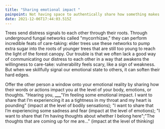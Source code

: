 ```yaml
---
title: "Sharing emotional impact "
painpoint: Not having space to authentically share how something makes you feel
date: 2021-12-06T17:44:03.515Z
---
```

Trees send distress signals to each other through their roots. Through underground fungal networks called "mycorrhizae," they can perform incredible feats of care-taking: elder trees use these networks to pump extra sugar into the roots of younger trees that are still too young to reach the light of the forest canopy. Our trouble is that we often lack a good way of communicating our distress to each other in a way that awakens the willingness to care-take: vulnerability feels scary, like a sign of weakness. But when we skillfully signal our emotional state to others, it can soften their hard edges.

Offer the other person a window onto your emotional reality by sharing how their words or actions impact you at the level of your body, emotions, or thoughts. "Hearing you, **___**"I’m feeling some emotional impact. I want to share that I’m experiencing it as a tightness in my throat and my heart is pounding" (impact at the level of bodily sensations); "I want to share that I’m experiencing some sadness and fear (impact at the level of emotions); "I want to share that I’m having thoughts about whether I belong here";"The thoughts that are coming up for me are…" (impact at the level of thinking)